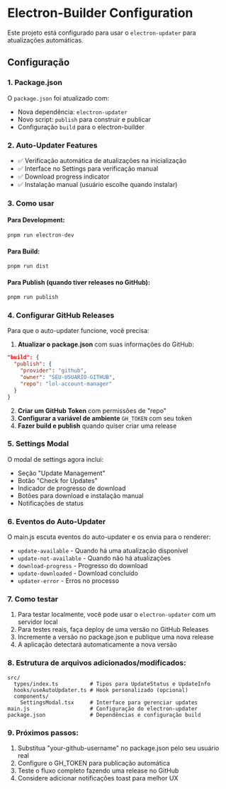# Electron-Builder Configuration

Este projeto está configurado para usar o `electron-updater` para atualizações automáticas.

## Configuração

### 1. Package.json
O `package.json` foi atualizado com:
- Nova dependência: `electron-updater`
- Novo script: `publish` para construir e publicar
- Configuração `build` para o electron-builder

### 2. Auto-Updater Features
- ✅ Verificação automática de atualizações na inicialização
- ✅ Interface no Settings para verificação manual
- ✅ Download progress indicator
- ✅ Instalação manual (usuário escolhe quando instalar)

### 3. Como usar

#### Para Development:
```bash
pnpm run electron-dev
```

#### Para Build:
```bash
pnpm run dist
```

#### Para Publish (quando tiver releases no GitHub):
```bash
pnpm run publish
```

### 4. Configurar GitHub Releases

Para que o auto-updater funcione, você precisa:

1. **Atualizar o package.json** com suas informações do GitHub:
```json
"build": {
  "publish": {
    "provider": "github",
    "owner": "SEU-USUARIO-GITHUB",
    "repo": "lol-account-manager"
  }
}
```

2. **Criar um GitHub Token** com permissões de "repo"
3. **Configurar a variável de ambiente** `GH_TOKEN` com seu token
4. **Fazer build e publish** quando quiser criar uma release

### 5. Settings Modal

O modal de settings agora inclui:
- Seção "Update Management"
- Botão "Check for Updates"
- Indicador de progresso de download
- Botões para download e instalação manual
- Notificações de status

### 6. Eventos do Auto-Updater

O main.js escuta eventos do auto-updater e os envia para o renderer:
- `update-available` - Quando há uma atualização disponível
- `update-not-available` - Quando não há atualizações
- `download-progress` - Progresso do download
- `update-downloaded` - Download concluído
- `updater-error` - Erros no processo

### 7. Como testar

1. Para testar localmente, você pode usar o `electron-updater` com um servidor local
2. Para testes reais, faça deploy de uma versão no GitHub Releases
3. Incremente a versão no package.json e publique uma nova release
4. A aplicação detectará automaticamente a nova versão

### 8. Estrutura de arquivos adicionados/modificados:

```
src/
  types/index.ts          # Tipos para UpdateStatus e UpdateInfo
  hooks/useAutoUpdater.ts # Hook personalizado (opcional)
  components/
    SettingsModal.tsx     # Interface para gerenciar updates
main.js                   # Configuração do electron-updater
package.json              # Dependências e configuração build
```

### 9. Próximos passos:

1. Substitua "your-github-username" no package.json pelo seu usuário real
2. Configure o GH_TOKEN para publicação automática
3. Teste o fluxo completo fazendo uma release no GitHub
4. Considere adicionar notificações toast para melhor UX
